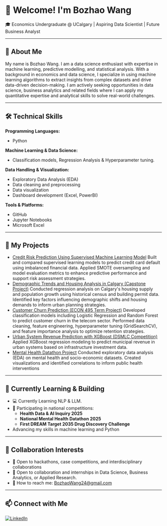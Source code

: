 # 👋 Welcome! I'm Bozhao Wang

🎓 Economics Undergraduate @ UCalgary | Aspiring Data Scientist | Future Business Analyst

---

## 👀 About Me
My name is Bozhao Wang. I am a data science enthusiast with expertise in machine learning, predictive modelling, and statistical analysis. With a background in economics and data science, I specialize in using machine learning algorithms to extract insights 
from complex datasets and drive data-driven decision-making. I am actively seeking opportunities in data science, business analytics and related fields where I can apply my quantitative expertise and analytical skills to solve real-world challenges.

---

## 🛠️ Technical Skills
**Programming Languages:**  
- Python

**Machine Learning & Data Science:**  
- Classification models, Regression Analysis & Hyperparameter tuning. 

**Data Handling & Visualization:**  
- Exploratory Data Analysis (EDA)
- Data cleaning and preprocessing
- Data visualization
- Dashboard development (Excel, PowerBI)

**Tools & Platforms:**  
- GitHub
- Jupyter Notebooks
- Microsoft Excel

---

## 📂 My Projects
- [Credit Risk Prediction Using Supervised Machine Learning Model](https://github.com/akabzw24/credit-risk-prediction)
Built and compared supervised learning models to predict credit card default using imbalanced financial data. Applied SMOTE oversampling and model evaluation metrics to enhance predictive performance and support risk assessment strategies.
- [Demographic Trends and Housing Analysis in Calgary (Capstone Project)](https://github.com/akabzw24/demographic-trends-calgary)
Conducted regression analysis on Calgary's housing supply and population growth using historical census and building permit data. Identified key factors influencing demographic shifts and housing demands to inform urban planning strategies.
- [Customer Churn Prediction (ECON 495 Term Project)](https://github.com/akabzw24/customer-churn-prediction)
Developed classification models including Logistic Regression and Random Forest to predict customer churn in the telecom sector. Performed data cleaning, feature engineering, hyperparameter tuning (GridSearchCV), and feature importance analysis to optimize retention strategies.
- [Urban System Revenue Prediction with XGBoost (DSMLC Competition)](https://github.com/akabzw24/revenue-prediction)
Applied XGBoost regression modeling to predict municipal revenue in urban systems based on infrastructure investment data. 
- [Mental Health Datathon Project](https://github.com/akabzw24/mental-health-datathon)
Conducted exploratory data analysis (EDA) on mental health and socio-economic datasets. Created visualizations and identified correlations to inform public health interventions

---

## 🌱 Currently Learning & Building
- 💻 Currently Learning NLP & LLM.
- 🧪 Participating in national competitions:
  - **Health Data & AI Inquiry 2025** 
  - **National Mental Health Datathon 2025**
  - **First DREAM Target 2035 Drug Discovery Challenge** 
- Advancing my skills in machine learning and Python

---

## 💞️ Collaboration Interests
- 🎯 Open to hackathons, case competitions, and interdisciplinary collaborations
- 🚀 Open to collaboration and internships in Data Science, Business Analytics, or Applied Research.
- 📢 How to reach me: BozhaoWang24@gmail.com

---

## 📫 Connect with Me

[![LinkedIn](https://img.shields.io/badge/-LinkedIn-blue?logo=linkedin&logoColor=white)](https://www.linkedin.com/in/your-username/)








